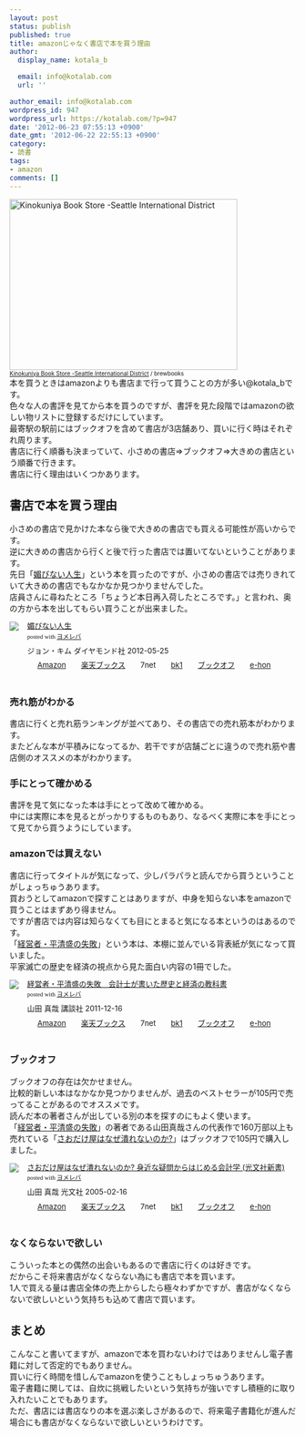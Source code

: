 ```yaml
---
layout: post
status: publish
published: true
title: amazonじゃなく書店で本を買う理由
author:
  display_name: kotala_b

  email: info@kotalab.com
  url: ''

author_email: info@kotalab.com
wordpress_id: 947
wordpress_url: https://kotalab.com/?p=947
date: '2012-06-23 07:55:13 +0900'
date_gmt: '2012-06-22 22:55:13 +0900'
category:
- 読書
tags:
- amazon
comments: []
---
```

<p><a href="https://kotalab.com/wp-content/uploads/bookStore_120623.jpg" target="_blank"><img src="https://kotalab.com/wp-content/uploads/bookStore_120623.jpg" alt="Kinokuniya Book Store -Seattle International District" title="bookStore_120623" width="400" height="300" class="alignnone size-full wp-image-963" /></a><br /><span style="font-size:10px;"><a href="https://www.flickr.com/photos/brewbooks/871593870/" target="_blank">Kinokuniya Book Store -Seattle International District</a> / brewbooks</span><br />
本を買うときはamazonよりも書店まで行って買うことの方が多い@kotala_bです。<br />
色々な人の書評を見てから本を買うのですが、書評を見た段階ではamazonの欲しい物リストに登録するだけにしています。<br />
最寄駅の駅前にはブックオフを含めて書店が3店舗あり、買いに行く時はそれぞれ周ります。<br />
書店に行く順番も決まっていて、小さめの書店&rArr;ブックオフ&rArr;大きめの書店という順番で行きます。<br />
書店に行く理由はいくつかあります。<br />
<!--more--></p>
<h2>書店で本を買う理由</h2>
<p>小さめの書店で見かけた本なら後で大きめの書店でも買える可能性が高いからです。<br />
逆に大きめの書店から行くと後で行った書店では置いてないということがあります。<br />
先日「<a href="https://www.amazon.co.jp/exec/obidos/asin/4478017697/same-22/" title="媚びない人生" target="_blank">媚びない人生</a>」という本を買ったのですが、小さめの書店では売りきれていて大きめの書店でもなかなか見つかりませんでした。<br />
店員さんに尋ねたところ「ちょうど本日再入荷したところです。」と言われ、奥の方から本を出してもらい買うことが出来ました。</p>
<div class="booklink-box" style="text-align:left;padding-bottom:20px;font-size:small;/zoom: 1;overflow: hidden;">
<div class="booklink-image" style="float:left;margin:0 15px 10px 0;"><a href="https://www.amazon.co.jp/exec/obidos/asin/4478017697/same-22/" name="booklink" rel="nofollow" target="_blank"><img src="https://images-fe.ssl-images-amazon.com/images/I/31MJqxfaoIL._SL160_.jpg" style="border: none;" /></a></div>
<div class="booklink-info" style="line-height:120%;/zoom: 1;overflow: hidden;">
<div class="booklink-name" style="margin-bottom:10px;line-height:120%"><a href="https://www.amazon.co.jp/exec/obidos/asin/4478017697/same-22/" rel="nofollow" name="booklink" target="_blank">媚びない人生</a>
<div class="booklink-powered-date" style="font-size:8pt;margin-top:5px;font-family:verdana;line-height:120%">posted with <a href="https://yomereba.com" target="_blank">ヨメレバ</a></div>
</div>
<div class="booklink-detail" style="margin-bottom:5px;">ジョン・キム ダイヤモンド社 2012-05-25    </div>
<div class="booklink-link2" style="margin-top:10px;">
<div class="shoplinkamazon" style="display:inline;margin-right:5px;background: url('https://img.yomereba.com/tam_y.gif') 0 0 no-repeat;padding: 2px 0 2px 18px;white-space: nowrap;"><a href="https://www.amazon.co.jp/exec/obidos/asin/4478017697/same-22/" rel="nofollow" target="_blank" title="アマゾン" >Amazon</a></div>
<div class="shoplinkrakuten" style="display:inline;margin-right:5px;background: url('https://img.yomereba.com/tam_y.gif') 0 -50px no-repeat;padding: 2px 0 2px 18px;white-space: nowrap;"><a href="https://hb.afl.rakuten.co.jp/hgc/0fa7afc8.bbfc196a.0fa7afc9.d56c38f1/?pc=http%3A%2F%2Fbooks.rakuten.co.jp%2Frb%2F11662683%2F%3Fscid%3Daf_ich_link_urltxt%26m%3Dhttp%3A%2F%2Fm.rakuten.co.jp%2Fev%2Fbook%2F" rel="nofollow" target="_blank" title="楽天ブックス" >楽天ブックス</a></div>
<div class="shoplinkseven" style="display:inline;margin-right:5px;background: url('https://img.yomereba.com/tam_y.gif') 0 -100px no-repeat;padding: 2px 0 2px 18px;white-space: nowrap;"><span class="removed_link" title="click.linksynergy.com/fs-bin/click?id=d2yYUp776R4&amp;subid=&amp;offerid=197738.1&amp;type=10&amp;tmpid=1787&amp;RD_PARM1=http%253A%252F%252Fwww.7netshopping.jp%252Fbooks%252Fsearch_result%252F%253Fctgy%253Dbooks%2526code%253D4478017697">7net</span></div>
<div class="shoplinkbk1" style="display:inline;margin-right:5px;background: url('https://img.yomereba.com/tam_y.gif') 0 -150px no-repeat;padding: 2px 0 2px 18px;white-space: nowrap;"><a href="https://ck.jp.ap.valuecommerce.com/servlet/referral?sid=2967684&pid=881104827&vc_url=http%3A%2F%2Fhonto.jp%2Fnetstore%2Fsearch_021_104478017697.html%3Fsrchf%3D1%26srchGnrNm%3D1" target="_blank" title="bk1" >bk1</a></div>
<div class="shoplinkbookoff" style="display:inline;margin-right:5px;background: url('https://img.yomereba.com/tam_y.gif') 0 -200px no-repeat;padding: 2px 0 2px 18px;white-space: nowrap;"><a href="https://click.linksynergy.com/fs-bin/click?id=d2yYUp776R4&subid=&offerid=169505.1&type=10&tmpid=3677&RD_PARM1=http%253A%252F%252Fwww.bookoffonline.co.jp%252Fdisplay%252FL001%252Cbg%253D12%252Cq%253D9784478017692" rel="nofollow" target="_blank" title="ブックオフオンライン" >ブックオフ</a></div>
<div class="shoplinkehon" style="display:inline;margin-right:5px;background: url('https://img.yomereba.com/tam_y.gif') 0 -250px no-repeat;padding: 2px 0 2px 18px;white-space: nowrap;"><a href="https://ck.jp.ap.valuecommerce.com/servlet/referral?sid=2967684&pid=881116635&vc_url=http%3A%2F%2Fwww.e-hon.ne.jp%2Fbec%2FSA%2FDetail%3FrefISBN%3D4478017697" target="_blank" title="e-hon" >e-hon</a></div>
</div>
</div>
</div>
<h3>売れ筋がわかる</h3>
<p>書店に行くと売れ筋ランキングが並べてあり、その書店での売れ筋本がわかります。<br />
またどんな本が平積みになってるか、若干ですが店舗ごとに違うので売れ筋や書店側のオススメの本がわかります。</p>
<h3>手にとって確かめる</h3>
<p>書評を見て気になった本は手にとって改めて確かめる。<br />
中には実際に本を見るとがっかりするものもあり、なるべく実際に本を手にとって見てから買うようにしています。</p>
<h3>amazonでは買えない</h3>
<p>書店に行ってタイトルが気になって、少しパラパラと読んでから買うということがしょっちゅうあります。<br />
買おうとしてamazonで探すことはありますが、中身を知らない本をamazonで買うことはまずあり得ません。<br />
ですが書店では内容は知らなくても目にとまると気になる本というのはあるのです。<br />
「<a href="https://www.amazon.co.jp/exec/obidos/asin/4062174332/same-22/" title="経営者・平清盛の失敗" target="_blank">経営者・平清盛の失敗</a>」という本は、本棚に並んでいる背表紙が気になって買いました。<br />
平家滅亡の歴史を経済の視点から見た面白い内容の1冊でした。</p>
<div class="booklink-box" style="text-align:left;padding-bottom:20px;font-size:small;/zoom: 1;overflow: hidden;">
<div class="booklink-image" style="float:left;margin:0 15px 10px 0;"><a href="https://www.amazon.co.jp/exec/obidos/asin/4062174332/same-22/" name="booklink" rel="nofollow" target="_blank"><img src="https://images-fe.ssl-images-amazon.com/images/I/51gQZoAgg%2BL._SL160_.jpg" style="border: none;" /></a></div>
<div class="booklink-info" style="line-height:120%;/zoom: 1;overflow: hidden;">
<div class="booklink-name" style="margin-bottom:10px;line-height:120%"><a href="https://www.amazon.co.jp/exec/obidos/asin/4062174332/same-22/" rel="nofollow" name="booklink" target="_blank">経営者・平清盛の失敗　会計士が書いた歴史と経済の教科書</a>
<div class="booklink-powered-date" style="font-size:8pt;margin-top:5px;font-family:verdana;line-height:120%">posted with <a href="https://yomereba.com" target="_blank">ヨメレバ</a></div>
</div>
<div class="booklink-detail" style="margin-bottom:5px;">山田 真哉 講談社 2011-12-16    </div>
<div class="booklink-link2" style="margin-top:10px;">
<div class="shoplinkamazon" style="display:inline;margin-right:5px;background: url('https://img.yomereba.com/tam_y.gif') 0 0 no-repeat;padding: 2px 0 2px 18px;white-space: nowrap;"><a href="https://www.amazon.co.jp/exec/obidos/asin/4062174332/same-22/" rel="nofollow" target="_blank" title="アマゾン" >Amazon</a></div>
<div class="shoplinkrakuten" style="display:inline;margin-right:5px;background: url('https://img.yomereba.com/tam_y.gif') 0 -50px no-repeat;padding: 2px 0 2px 18px;white-space: nowrap;"><a href="https://hb.afl.rakuten.co.jp/hgc/0fa7afc8.bbfc196a.0fa7afc9.d56c38f1/?pc=http%3A%2F%2Fbooks.rakuten.co.jp%2Frb%2F11464456%2F%3Fscid%3Daf_ich_link_urltxt%26m%3Dhttp%3A%2F%2Fm.rakuten.co.jp%2Fev%2Fbook%2F" rel="nofollow" target="_blank" title="楽天ブックス" >楽天ブックス</a></div>
<div class="shoplinkseven" style="display:inline;margin-right:5px;background: url('https://img.yomereba.com/tam_y.gif') 0 -100px no-repeat;padding: 2px 0 2px 18px;white-space: nowrap;"><span class="removed_link" title="click.linksynergy.com/fs-bin/click?id=d2yYUp776R4&amp;subid=&amp;offerid=197738.1&amp;type=10&amp;tmpid=1787&amp;RD_PARM1=http%253A%252F%252Fwww.7netshopping.jp%252Fbooks%252Fsearch_result%252F%253Fctgy%253Dbooks%2526code%253D4062174332">7net</span></div>
<div class="shoplinkbk1" style="display:inline;margin-right:5px;background: url('https://img.yomereba.com/tam_y.gif') 0 -150px no-repeat;padding: 2px 0 2px 18px;white-space: nowrap;"><a href="https://ck.jp.ap.valuecommerce.com/servlet/referral?sid=2967684&pid=881104827&vc_url=http%3A%2F%2Fhonto.jp%2Fnetstore%2Fsearch_021_104062174332.html%3Fsrchf%3D1%26srchGnrNm%3D1" target="_blank" title="bk1" >bk1</a></div>
<div class="shoplinkbookoff" style="display:inline;margin-right:5px;background: url('https://img.yomereba.com/tam_y.gif') 0 -200px no-repeat;padding: 2px 0 2px 18px;white-space: nowrap;"><a href="https://click.linksynergy.com/fs-bin/click?id=d2yYUp776R4&subid=&offerid=169505.1&type=10&tmpid=3677&RD_PARM1=http%253A%252F%252Fwww.bookoffonline.co.jp%252Fdisplay%252FL001%252Cbg%253D12%252Cq%253D9784062174336" rel="nofollow" target="_blank" title="ブックオフオンライン" >ブックオフ</a></div>
<div class="shoplinkehon" style="display:inline;margin-right:5px;background: url('https://img.yomereba.com/tam_y.gif') 0 -250px no-repeat;padding: 2px 0 2px 18px;white-space: nowrap;"><a href="https://ck.jp.ap.valuecommerce.com/servlet/referral?sid=2967684&pid=881116635&vc_url=http%3A%2F%2Fwww.e-hon.ne.jp%2Fbec%2FSA%2FDetail%3FrefISBN%3D4062174332" target="_blank" title="e-hon" >e-hon</a></div>
</div>
</div>
</div>
<h3>ブックオフ</h3>
<p>ブックオフの存在は欠かせません。<br />
比較的新しい本はなかなか見つかりませんが、過去のベストセラーが105円で売ってることがあるのでオススメです。<br />
読んだ本の著者さんが出している別の本を探すのにもよく使います。<br />
「<a href="https://www.amazon.co.jp/exec/obidos/asin/4062174332/same-22/" title="経営者・平清盛の失敗" target="_blank">経営者・平清盛の失敗</a>」の著者である山田真哉さんの代表作で160万部以上も売れている「<a href="https://www.amazon.co.jp/exec/obidos/asin/4334032915/same-22/" rel="nofollow" name="booklink" target="_blank">さおだけ屋はなぜ潰れないのか?</a>」はブックオフで105円で購入しました。</p>
<div class="booklink-box" style="text-align:left;padding-bottom:20px;font-size:small;/zoom: 1;overflow: hidden;">
<div class="booklink-image" style="float:left;margin:0 15px 10px 0;"><a href="https://www.amazon.co.jp/exec/obidos/asin/4334032915/same-22/" name="booklink" rel="nofollow" target="_blank"><img src="https://images-fe.ssl-images-amazon.com/images/I/31Xvb59Jn5L._SL160_.jpg" style="border: none;" /></a></div>
<div class="booklink-info" style="line-height:120%;/zoom: 1;overflow: hidden;">
<div class="booklink-name" style="margin-bottom:10px;line-height:120%"><a href="https://www.amazon.co.jp/exec/obidos/asin/4334032915/same-22/" rel="nofollow" name="booklink" target="_blank">さおだけ屋はなぜ潰れないのか? 身近な疑問からはじめる会計学 (光文社新書)</a>
<div class="booklink-powered-date" style="font-size:8pt;margin-top:5px;font-family:verdana;line-height:120%">posted with <a href="https://yomereba.com" target="_blank">ヨメレバ</a></div>
</div>
<div class="booklink-detail" style="margin-bottom:5px;">山田 真哉 光文社 2005-02-16    </div>
<div class="booklink-link2" style="margin-top:10px;">
<div class="shoplinkamazon" style="display:inline;margin-right:5px;background: url('https://img.yomereba.com/tam_y.gif') 0 0 no-repeat;padding: 2px 0 2px 18px;white-space: nowrap;"><a href="https://www.amazon.co.jp/exec/obidos/asin/4334032915/same-22/" rel="nofollow" target="_blank" title="アマゾン" >Amazon</a></div>
<div class="shoplinkrakuten" style="display:inline;margin-right:5px;background: url('https://img.yomereba.com/tam_y.gif') 0 -50px no-repeat;padding: 2px 0 2px 18px;white-space: nowrap;"><a href="https://hb.afl.rakuten.co.jp/hgc/0fa7afc8.bbfc196a.0fa7afc9.d56c38f1/?pc=http%3A%2F%2Fbooks.rakuten.co.jp%2Frb%2F1763323%2F%3Fscid%3Daf_ich_link_urltxt%26m%3Dhttp%3A%2F%2Fm.rakuten.co.jp%2Fev%2Fbook%2F" rel="nofollow" target="_blank" title="楽天ブックス" >楽天ブックス</a></div>
<div class="shoplinkseven" style="display:inline;margin-right:5px;background: url('https://img.yomereba.com/tam_y.gif') 0 -100px no-repeat;padding: 2px 0 2px 18px;white-space: nowrap;"><span class="removed_link" title="click.linksynergy.com/fs-bin/click?id=d2yYUp776R4&amp;subid=&amp;offerid=197738.1&amp;type=10&amp;tmpid=1787&amp;RD_PARM1=http%253A%252F%252Fwww.7netshopping.jp%252Fbooks%252Fsearch_result%252F%253Fctgy%253Dbooks%2526code%253D4334032915">7net</span></div>
<div class="shoplinkbk1" style="display:inline;margin-right:5px;background: url('https://img.yomereba.com/tam_y.gif') 0 -150px no-repeat;padding: 2px 0 2px 18px;white-space: nowrap;"><a href="https://ck.jp.ap.valuecommerce.com/servlet/referral?sid=2967684&pid=881104827&vc_url=http%3A%2F%2Fhonto.jp%2Fnetstore%2Fsearch_021_104334032915.html%3Fsrchf%3D1%26srchGnrNm%3D1" target="_blank" title="bk1" >bk1</a></div>
<div class="shoplinkbookoff" style="display:inline;margin-right:5px;background: url('https://img.yomereba.com/tam_y.gif') 0 -200px no-repeat;padding: 2px 0 2px 18px;white-space: nowrap;"><a href="https://click.linksynergy.com/fs-bin/click?id=d2yYUp776R4&subid=&offerid=169505.1&type=10&tmpid=3677&RD_PARM1=http%253A%252F%252Fwww.bookoffonline.co.jp%252Fdisplay%252FL001%252Cbg%253D12%252Cq%253D9784334032913" rel="nofollow" target="_blank" title="ブックオフオンライン" >ブックオフ</a></div>
<div class="shoplinkehon" style="display:inline;margin-right:5px;background: url('https://img.yomereba.com/tam_y.gif') 0 -250px no-repeat;padding: 2px 0 2px 18px;white-space: nowrap;"><a href="https://ck.jp.ap.valuecommerce.com/servlet/referral?sid=2967684&pid=881116635&vc_url=http%3A%2F%2Fwww.e-hon.ne.jp%2Fbec%2FSA%2FDetail%3FrefISBN%3D4334032915" target="_blank" title="e-hon" >e-hon</a></div>
</div>
</div>
</div>
<h3>なくならないで欲しい</h3>
<p>こういった本との偶然の出会いもあるので書店に行くのは好きです。<br />
だからこそ将来書店がなくならない為にも書店で本を買います。<br />
1人で買える量は書店全体の売上からしたら極々わずかですが、書店がなくならないで欲しいという気持ちも込めて書店で買います。</p>
<h2>まとめ</h2>
<p>こんなこと書いてますが、amazonで本を買わないわけではありませんし電子書籍に対して否定的でもありません。<br />
買いに行く時間を惜しんでamazonを使うこともしょっちゅうあります。<br />
電子書籍に関しては、自炊に挑戦したいという気持ちが強いですし積極的に取り入れたいことでもあります。<br />
ただ、書店には書店なりの本を選ぶ楽しさがあるので、将来電子書籍化が進んだ場合にも書店がなくならないで欲しいというわけです。</p>
